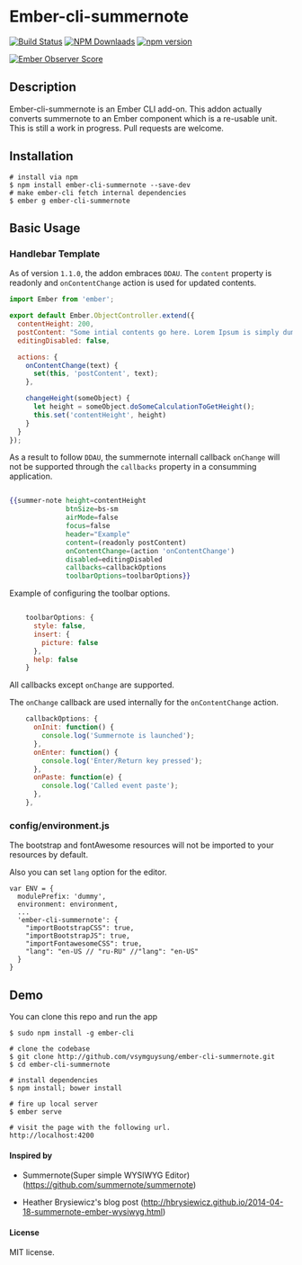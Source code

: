 # Ember-cli-summernote

[![Build Status](https://travis-ci.org/vsymguysung/ember-cli-summernote.svg)](http://travis-ci.org/vsymguysung/ember-cli-summernote)
[![NPM Downlaads](https://img.shields.io/npm/dm/ember-cli-summernote.svg)](https://www.npmjs.org/package/ember-cli-summernote)
[![npm version](https://badge.fury.io/js/ember-cli-summernote.svg)](http://badge.fury.io/js/ember-cli-summernote)

[![Ember Observer Score](http://emberobserver.com/badges/ember-cli-summernote.svg)](http://emberobserver.com/addons/ember-cli-summernote)


## Description
Ember-cli-summernote is an Ember CLI add-on. This addon actually converts summernote to an Ember component which is
a re-usable unit. This is still a work in progress. Pull requests are welcome.

## Installation
```
# install via npm
$ npm install ember-cli-summernote --save-dev
# make ember-cli fetch internal dependencies
$ ember g ember-cli-summernote
```

## Basic Usage

### Handlebar Template

As of version `1.1.0`, the addon embraces `DDAU`.
The `content` property is readonly and `onContentChange` action is used for updated contents.


```javascript
import Ember from 'ember';

export default Ember.ObjectController.extend({
  contentHeight: 200,
  postContent: "Some intial contents go here. Lorem Ipsum is simply dummy text of the printing.",
  editingDisabled: false,

  actions: {
    onContentChange(text) {
      set(this, 'postContent', text);
    },

    changeHeight(someObject) {
      let height = someObject.doSomeCalculationToGetHeight();
      this.set('contentHeight', height)
    }
  }
});
```


As a result to follow `DDAU`, the summernote internall callback `onChange` will not be supported through the `callbacks` property in a consumming application.


```handlebars

{{summer-note height=contentHeight
              btnSize=bs-sm
              airMode=false
              focus=false
              header="Example"
              content=(readonly postContent)
              onContentChange=(action 'onContentChange')
              disabled=editingDisabled
              callbacks=callbackOptions
              toolbarOptions=toolbarOptions}}
```

Example of configuring the toolbar options.

```javascript

    toolbarOptions: {
      style: false,
      insert: {
        picture: false
      },
      help: false
    }
```


All callbacks except `onChange` are supported.

The `onChange` callback are used internally for the `onContentChange` action.

```javascript
    callbackOptions: {
      onInit: function() {
        console.log('Summernote is launched');
      },
      onEnter: function() {
        console.log('Enter/Return key pressed');
      },
      onPaste: function(e) {
        console.log('Called event paste');
      },
    },
```

### config/environment.js ###
The bootstrap and fontAwesome resources will not be imported to your resources by default.

Also you can set `lang` option for the editor.

```
var ENV = {
  modulePrefix: 'dummy',
  environment: environment,
  ...
  'ember-cli-summernote': {
    "importBootstrapCSS": true,
    "importBootstrapJS": true,
    "importFontawesomeCSS": true,
    "lang": "en-US // "ru-RU" //"lang": "en-US"
  }
}

```

## Demo
You can clone this repo and run the app

```
$ sudo npm install -g ember-cli

# clone the codebase
$ git clone http://github.com/vsymguysung/ember-cli-summernote.git
$ cd ember-cli-summernote

# install dependencies
$ npm install; bower install

# fire up local server
$ ember serve

# visit the page with the following url.
http://localhost:4200
```


#### Inspired by

* Summernote(Super simple WYSIWYG Editor) (https://github.com/summernote/summernote) 

* Heather Brysiewicz's blog post (http://hbrysiewicz.github.io/2014-04-18-summernote-ember-wysiwyg.html)


#### License
MIT license.
